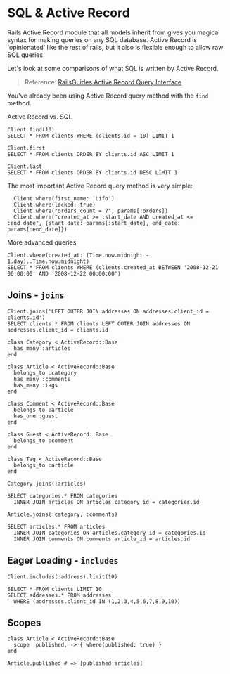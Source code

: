 # SQL & Active Record

Rails Active Record module that all models inherit from gives you magical syntax for making queries on any SQL database. Active Record is 'opinionated' like the rest of rails, but it also is flexible enough to allow raw SQL queries.

Let's look at some comparisons of what SQL is written by Active Record.

> Reference: [RailsGuides Active Record Query Interface](http://guides.rubyonrails.org/active_record_querying.html)

You've already been using Active Record query method with the `find` method.

Active Record vs. SQL
```
Client.find(10)
SELECT * FROM clients WHERE (clients.id = 10) LIMIT 1

Client.first
SELECT * FROM clients ORDER BY clients.id ASC LIMIT 1

Client.last
SELECT * FROM clients ORDER BY clients.id DESC LIMIT 1
```

The most important Active Record query method is very simple:

```
  Client.where(first_name: 'Lifo')
  Client.where(locked: true)
  Client.where("orders_count = ?", params[:orders])
  Client.where("created_at >= :start_date AND created_at <= :end_date", {start_date: params[:start_date], end_date: params[:end_date]})
```

More advanced queries
```
Client.where(created_at: (Time.now.midnight - 1.day)..Time.now.midnight)
SELECT * FROM clients WHERE (clients.created_at BETWEEN '2008-12-21 00:00:00' AND '2008-12-22 00:00:00')
```

## Joins - `joins`

```
Client.joins('LEFT OUTER JOIN addresses ON addresses.client_id = clients.id')
SELECT clients.* FROM clients LEFT OUTER JOIN addresses ON addresses.client_id = clients.id
```

```
class Category < ActiveRecord::Base
  has_many :articles
end

class Article < ActiveRecord::Base
  belongs_to :category
  has_many :comments
  has_many :tags
end

class Comment < ActiveRecord::Base
  belongs_to :article
  has_one :guest
end

class Guest < ActiveRecord::Base
  belongs_to :comment
end

class Tag < ActiveRecord::Base
  belongs_to :article
end
```

```
Category.joins(:articles)
```

```
SELECT categories.* FROM categories
  INNER JOIN articles ON articles.category_id = categories.id
```

```
Article.joins(:category, :comments)
```

```
SELECT articles.* FROM articles
  INNER JOIN categories ON articles.category_id = categories.id
  INNER JOIN comments ON comments.article_id = articles.id
```

## Eager Loading - `includes`

```
Client.includes(:address).limit(10)
```

```
SELECT * FROM clients LIMIT 10
SELECT addresses.* FROM addresses
  WHERE (addresses.client_id IN (1,2,3,4,5,6,7,8,9,10))
```

## Scopes

```
class Article < ActiveRecord::Base
  scope :published, -> { where(published: true) }
end

Article.published # => [published articles]
```
